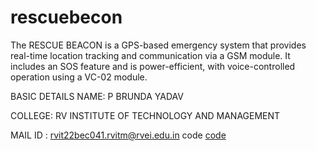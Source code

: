 # rescuebecon
The RESCUE BEACON is a GPS-based emergency system that provides real-time location tracking and communication via a GSM module. It includes an SOS feature and is power-efficient, with voice-controlled operation using a VC-02 module.

BASIC DETAILS
NAME: P BRUNDA YADAV

COLLEGE: RV INSTITUTE OF TECHNOLOGY AND MANAGEMENT

MAIL ID : rvit22bec041.rvitm@rvei.edu.in
code
[code](https://github.com/brunda-yadav/rescuebecon/blob/main/Code)
